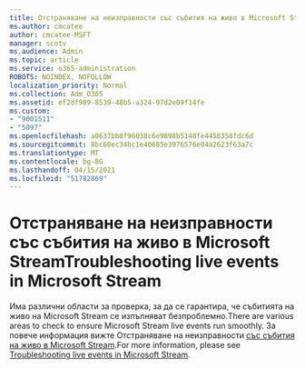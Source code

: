 ```yaml
---
title: Отстраняване на неизправности със събития на живо в Microsoft Stream
ms.author: cmcatee
author: cmcatee-MSFT
manager: scotv
ms.audience: Admin
ms.topic: article
ms.service: o365-administration
ROBOTS: NOINDEX, NOFOLLOW
localization_priority: Normal
ms.collection: Adm_O365
ms.assetid: ef2df989-8539-48b5-a324-97d2e09f14fe
ms.custom:
- "9001511"
- "5097"
ms.openlocfilehash: a0637bb8f96038c6e9898b5148fe4458358fdc6d
ms.sourcegitcommit: 8bc60ec34bc1e40685e3976576e04a2623f63a7c
ms.translationtype: MT
ms.contentlocale: bg-BG
ms.lasthandoff: 04/15/2021
ms.locfileid: "51782869"
---
```

# <a name="troubleshooting-live-events-in-microsoft-stream"></a><span data-ttu-id="73971-102">Отстраняване на неизправности със събития на живо в Microsoft Stream</span><span class="sxs-lookup"><span data-stu-id="73971-102">Troubleshooting live events in Microsoft Stream</span></span>

<span data-ttu-id="73971-103">Има различни области за проверка, за да се гарантира, че събитията на живо на Microsoft Stream се изпълняват безпроблемно.</span><span class="sxs-lookup"><span data-stu-id="73971-103">There are various areas to check to ensure Microsoft Stream live events run smoothly.</span></span> <span data-ttu-id="73971-104">За повече информация вижте Отстраняване на неизправности [със събития на живо в Microsoft Stream](https://docs.microsoft.com/stream/live-event-troubleshooting).</span><span class="sxs-lookup"><span data-stu-id="73971-104">For more information, please see [Troubleshooting live events in Microsoft Stream](https://docs.microsoft.com/stream/live-event-troubleshooting).</span></span>
